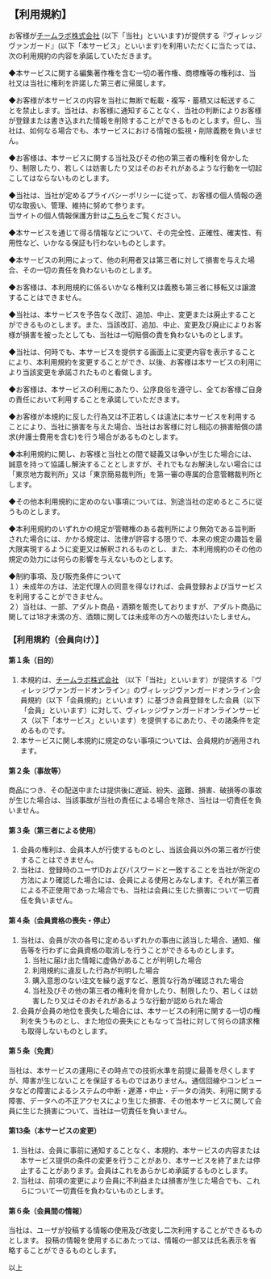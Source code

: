 <div class="rightcolumn">
<h2>【利用規約】</h2>
<p>お客様が<a href="http://www.team-lab.com/" target="_brank">チームラボ株式会社</a> (以下「当社」といいます)が提供する『ヴィレッジヴァンガード』(以下「本サービス」といいます)を利用いただくに当たっては、次の利用規約の内容を承諾していただきます。</p>
<p>◆本サービスに関する編集著作権を含む一切の著作権、商標権等の権利は、当社又は当社に権利を許諾した第三者に帰属します。</p>
<p>◆お客様が本サービスの内容を当社に無断で転載・複写・蓄積又は転送することを禁止します。当社は、お客様に通知することなく、当社の判断によりお客様が登録または書き込まれた情報を削除することができるものとします。但し、当社は、如何なる場合でも、本サービスにおける情報の監視・削除義務を負いません。</p>
<p>◆お客様は、本サービスに関する当社及びその他の第三者の権利を脅かしたり、制限したり、若しくは妨害したり又はそのおそれがあるような行動を一切起こしてはならないものとします。</p>
<p>◆当社は、当社が定めるプライバシーポリシーに従って、お客様の個人情報の適切な取扱い、管理、維持に努めて参ります。<br>
当サイトの個人情報保護方針は<a href="/guide/privacypolicy/">こちら</a>をご覧ください。
</p>
<p>◆本サービスを通じて得る情報などについて、その完全性、正確性、確実性、有用性など、いかなる保証も行わないものとします。 </p>
<p>◆本サービスの利用によって、他の利用者又は第三者に対して損害を与えた場合、その一切の責任を負わないものとします。</p>
<p>◆お客様は、本利用規約に係るいかなる権利又は義務も第三者に移転又は譲渡することはできません。</p>
<p>◆当社は、本サービスを予告なく改訂、追加、中止、変更または廃止することができるものとします。また、当該改訂、追加、中止、変更及び廃止によりお客様が損害を被ったとしても、当社は一切賠償の責を負わないものとします。</p>
<p>◆当社は、何時でも、本サービスを提供する画面上に変更内容を表示することにより、本利用規約を変更することができ、以後、お客様は本サービスの利用により当該変更を承諾されたものと看做します。</p>
<p>◆お客様は、本サービスの利用にあたり、公序良俗を遵守し、全てお客様ご自身の責任において利用することを承諾していただきます。</p>
<p>◆お客様が本規約に反した行為又は不正若しくは違法に本サービスを利用することにより、当社に損害を与えた場合、当社はお客様に対し相応の損害賠償の請求(弁護士費用を含む)を行う場合があるものとします。 </p>
<p>◆本利用規約に関し、お客様と当社との間で疑義又は争いが生じた場合には、誠意を持って協議し解決することとしますが、それでもなお解決しない場合には「東京地方裁判所」又は「東京簡易裁判所」を第一審の専属的合意管轄裁判所とします。</p>
<p>◆その他本利用規約に定めのない事項については、別途当社の定めるところに従うものとします。</p>
<p>◆本利用規約のいずれかの規定が管轄権のある裁判所により無効である旨判断された場合には、かかる規定は、法律が許容する限りで、本来の規定の趣旨を最大限実現するように変更又は解釈されるものとし、また、本利用規約のその他の規定の効力には何らの影響を与えないものとします。</p>
<p>◆制約事項、及び販売条件について<br>
１）未成年の方は、法定代理人の同意を得なければ、会員登録および当サービスを利用することができません。<br>
２）当社は、一部、アダルト商品・酒類を販売しておりますが、アダルト商品に関しては18才未満の方、酒類に関しては未成年の方への販売はいたしません。
</p>

<h3>【利用規約（会員向け）】</h3>

<h4>第１条（目的）</h4>
<ol>
<li>本規約は、<a href="http://www.team-lab.com/" target="_brank">チームラボ株式会社</a>  （以下「当社」といいます）が提供する『ヴィレッジヴァンガードオンライン』のヴィレッジヴァンガードオンライン会員規約（以下「会員規約」といいます）に基づき会員登録をした会員（以下「会員」といいます）に対して、ヴィレッジヴァンガードオンラインサービス（以下「本サービス」といいます）を提供するにあたり、その諸条件を定めるものです。
</li>
<li>本サービスに関し本規約に規定のない事項については、会員規約が適用されます。
</li>
</ol>

<h4>第２条（事故等）</h4>
<p>商品につき、その配送中または提供後に遅延、紛失、盗難、損害、破損等の事故が生じた場合は、当該事故が当社の責任による場合を除き、当社は一切責任を負いません。</p>

<h4>第３条（第三者による使用）</h4>
<ol>
<li>
会員の権利は、会員本人が行使するものとし、当該会員以外の第三者が行使することはできません。
</li>
<li>
当社は、登録時のユーザIDおよびパスワードと一致することを当社が所定の方法により確認した場合には、会員による使用とみなします。それが第三者による不正使用であった場合でも、当社は会員に生じた損害について一切責任を負いません。
</li>
</ol>

<h4>第４条（会員資格の喪失・停止）</h4>
<ol><li>
当社は、会員が次の各号に定めるいずれかの事由に該当した場合、通知、催告等を行わずに会員資格の取消しを行うことができるものとします。
<ol>
<li>当社に届け出た情報に虚偽があることが判明した場合</li>
<li>利用規約に違反した行為が判明した場合</li>
<li>購入意思のない注文を繰り返すなど、悪質な行為が確認された場合</li>
<li>当社及びその他の第三者の権利を脅かしたり、制限したり、若しくは妨害したり又はそのおそれがあるような行動が認められた場合</li>
</ol></li>
<li>
会員が会員の地位を喪失した場合には、本サービスの利用に関する一切の権利を失うものとし、また地位の喪失にともなって当社に対して何らの請求権も取得しないものとします。
</li>
</ol>

<h4>第５条（免責）</h4>
<p>当社は、本サービスの運用にその時点での技術水準を前提に最善を尽くしますが、障害が生じないことを保証するものではありません。通信回線やコンピュータなどの障害によるシステムの中断・遅滞・中止・データの消失、利用に関する障害、データへの不正アクセスにより生じた損害、その他本サービスに関して会員に生じた損害について、当社は一切責任を負いません。</p>

<h4>第13条（本サービスの変更）</h4>
<ol>
<li>
当社は、会員に事前に通知することなく、本規約、本サービスの内容または本サービス提供の条件の変更を行うことがあり、本サービスを終了または停止することがあります。会員はこれをあらかじめ承諾するものとします。
</li>
<li>
当社は、前項の変更により会員に不利益または損害が生じた場合でも、これらについて一切責任を負わないものとします。
</li>
</ol>

<h4>第６条（会員間の情報） </h4>
<p>当社は、ユーザが投稿する情報の使用及び改変し二次利用することができるものとします。
投稿の情報を使用するにあたっては、情報の一部又は氏名表示を省略することができるものとします。 </p>

<p>以上</p>

</div>
